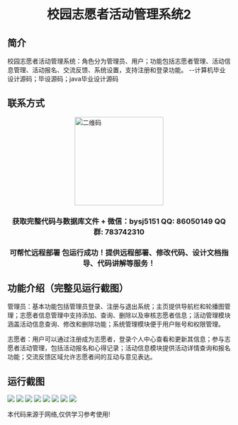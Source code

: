 <p><h1 align="center">校园志愿者活动管理系统2</h1></p>

## 简介
校园志愿者活动管理系统：角色分为管理员、用户；功能包括志愿者管理、活动信息管理、活动报名、交流反馈、系统设置，支持注册和登录功能。    --计算机毕业设计源码；毕设源码；java毕业设计源码


## 联系方式
<img src="https://bs-1329754181.cos.ap-shanghai.myqcloud.com/wx.jpg" alt="二维码" style="display: block; margin: 0 auto;" width="200px">
<p><h3 align="center">获取完整代码与数据库文件 + 微信：bysj5151 QQ: 86050149 QQ群: 783742310</h3></p>
<p><h3 align="center">可帮忙远程部署 包运行成功！提供远程部署、修改代码、设计文档指导、代码讲解等服务！</h3></p>

## 功能介绍（完整见运行截图）
管理员：基本功能包括管理员登录、注册与退出系统；主页提供导航栏和轮播图管理；志愿者信息管理中支持添加、查询、删除以及审核志愿者信息；活动管理模块涵盖活动信息查询、修改和删除功能；系统管理模块便于用户账号和权限管理。

志愿者：用户可以通过注册成为志愿者，登录个人中心查看和更新其信息；参与志愿者活动管理，包括活动报名和心得记录；活动信息模块提供活动详情查询和报名功能；交流反馈区域允许志愿者间的互动与意见表达。


## 运行截图
![](imgs/588112-20230725093200777-1264787533.png)
![](imgs/588112-20230725093206005-1855751410.png)
![](imgs/588112-20230725093209816-1153887907.png)
![](imgs/588112-20230725093213335-1907541653.png)
![](imgs/588112-20230725093216964-1684196096.png)
![](imgs/588112-20230725093220445-1003888650.png)
![](imgs/588112-20230725093224165-1227474485.png)
![](imgs/588112-20230725093228730-2082727051.png)

<p>本代码来源于网络,仅供学习参考使用!</p>
